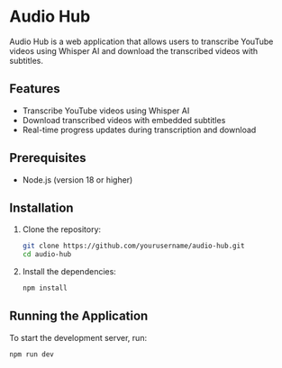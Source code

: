 # Audio Hub

Audio Hub is a web application that allows users to transcribe YouTube videos using Whisper AI and download the transcribed videos with subtitles.

## Features

- Transcribe YouTube videos using Whisper AI
- Download transcribed videos with embedded subtitles
- Real-time progress updates during transcription and download

## Prerequisites

- Node.js (version 18 or higher)

## Installation

1. Clone the repository:

   ```sh
   git clone https://github.com/yourusername/audio-hub.git
   cd audio-hub
   ```

2. Install the dependencies:

   ```sh
   npm install
   ```

## Running the Application

To start the development server, run:

```sh
npm run dev
```
